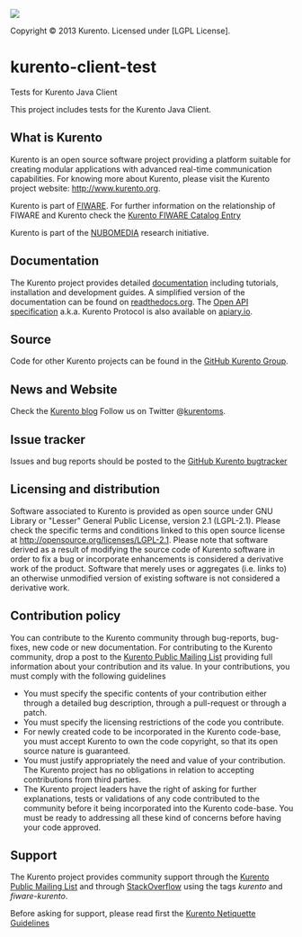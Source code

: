[![][KurentoImage]][Kurento]

Copyright © 2013 Kurento. Licensed under [LGPL License].

kurento-client-test
==========
Tests for Kurento Java Client

This project includes tests for the Kurento Java Client.

What is Kurento
---------------

Kurento is an open source software project providing a platform suitable
for creating modular applications with advanced real-time communication
capabilities. For knowing more about Kurento, please visit the Kurento
project website: http://www.kurento.org.

Kurento is part of [FIWARE]. For further information on the relationship of
FIWARE and Kurento check the [Kurento FIWARE Catalog Entry]

Kurento is part of the [NUBOMEDIA] research initiative.

Documentation
-------------

The Kurento project provides detailed [documentation] including tutorials,
installation and development guides. A simplified version of the documentation
can be found on [readthedocs.org]. The [Open API specification] a.k.a. Kurento
Protocol is also available on [apiary.io].

Source
------

Code for other Kurento projects can be found in the [GitHub Kurento Group].

News and Website
----------------

Check the [Kurento blog]
Follow us on Twitter @[kurentoms].

Issue tracker
-------------

Issues and bug reports should be posted to the [GitHub Kurento bugtracker]

Licensing and distribution
--------------------------

Software associated to Kurento is provided as open source under GNU Library or
"Lesser" General Public License, version 2.1 (LGPL-2.1). Please check the
specific terms and conditions linked to this open source license at
http://opensource.org/licenses/LGPL-2.1. Please note that software derived as a
result of modifying the source code of Kurento software in order to fix a bug
or incorporate enhancements is considered a derivative work of the product.
Software that merely uses or aggregates (i.e. links to) an otherwise unmodified
version of existing software is not considered a derivative work.

Contribution policy
-------------------

You can contribute to the Kurento community through bug-reports, bug-fixes, new
code or new documentation. For contributing to the Kurento community, drop a
post to the [Kurento Public Mailing List] providing full information about your
contribution and its value. In your contributions, you must comply with the
following guidelines

* You must specify the specific contents of your contribution either through a
  detailed bug description, through a pull-request or through a patch.
* You must specify the licensing restrictions of the code you contribute.
* For newly created code to be incorporated in the Kurento code-base, you must
  accept Kurento to own the code copyright, so that its open source nature is
  guaranteed.
* You must justify appropriately the need and value of your contribution. The
  Kurento project has no obligations in relation to accepting contributions
  from third parties.
* The Kurento project leaders have the right of asking for further
  explanations, tests or validations of any code contributed to the community
  before it being incorporated into the Kurento code-base. You must be ready to
  addressing all these kind of concerns before having your code approved.

Support
-------

The Kurento project provides community support through the  [Kurento Public
Mailing List] and through [StackOverflow] using the tags *kurento* and
*fiware-kurento*.

Before asking for support, please read first the [Kurento Netiquette Guidelines]

[documentation]: http://www.kurento.org/documentation
[FIWARE]: http://www.fiware.org
[GitHub Kurento bugtracker]: https://github.com/Kurento/bugtracker/issues
[GitHub Kurento Group]: https://github.com/kurento
[kurentoms]: http://twitter.com/kurentoms
[Kurento]: http://kurento.org
[Kurento Blog]: http://www.kurento.org/blog
[Kurento FIWARE Catalog Entry]: http://catalogue.fiware.org/enablers/stream-oriented-kurento
[Kurento Netiquette Guidelines]: http://www.kurento.org/blog/kurento-netiquette-guidelines
[Kurento Public Mailing list]: https://groups.google.com/forum/#!forum/kurento
[KurentoImage]: https://secure.gravatar.com/avatar/21a2a12c56b2a91c8918d5779f1778bf?s=120
[LGPL v2.1 License]: http://www.gnu.org/licenses/lgpl-2.1.html
[NUBOMEDIA]: http://www.nubomedia.eu
[StackOverflow]: http://stackoverflow.com/search?q=kurento
[Read-the-docs]: http://read-the-docs.readthedocs.org/
[readthedocs.org]: http://kurento.readthedocs.org/
[Open API specification]: http://kurento.github.io/doc-kurento/
[apiary.io]: http://docs.streamoriented.apiary.io/